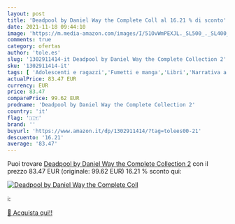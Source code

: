 ```yaml
---
layout: post
title: 'Deadpool by Daniel Way the Complete Coll al 16.21 % di sconto'
date: 2021-11-18 09:44:10
image: 'https://m.media-amazon.com/images/I/51OvWmPEXJL._SL500_._SL400_.jpg'
comments: true
category: ofertas
author: 'tole.es'
slug: '1302911414-it Deadpool by Daniel Way the Complete Collection 2'
sku: '1302911414-it'
tags: [ 'Adolescenti e ragazzi','Fumetti e manga','Libri','Narrativa a fumetti', ]
actualPrice: 83.47 EUR
currency: EUR
price: 83.47
comparePrice: 99.62 EUR
prodname: 'Deadpool by Daniel Way the Complete Collection 2'
country: 'it'
flag: '🇮🇹'
brand: ''
buyurl: 'https://www.amazon.it/dp/1302911414/?tag=tolees00-21'
descuento: '16.21'
average: '83.47'
---
```


Puoi trovare [Deadpool by Daniel Way the Complete Collection 2](https://www.amazon.it/dp/1302911414/?tag=tolees00-21) con il prezzo 83.47 EUR (originale: 99.62 EUR) 16.21 % sconto qui:

[![Deadpool by Daniel Way the Complete Coll](https://m.media-amazon.com/images/I/51OvWmPEXJL._SL500_._SL400_.jpg)](https://www.amazon.it/dp/1302911414/?tag=tolees00-21)

ℹ️:


[🛒 Acquista qui!!](https://www.amazon.it/dp/1302911414/?tag=tolees00-21)
